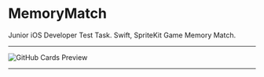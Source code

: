 # MemoryMatch
Junior iOS Developer Test Task. Swift, SpriteKit Game Memory Match.

---

![GitHub Cards Preview](https://github.com/pshptr/MemoryMatch/blob/main/Memory%20Match/Assets.xcassets/interface.imageset/interface2.png)

---
